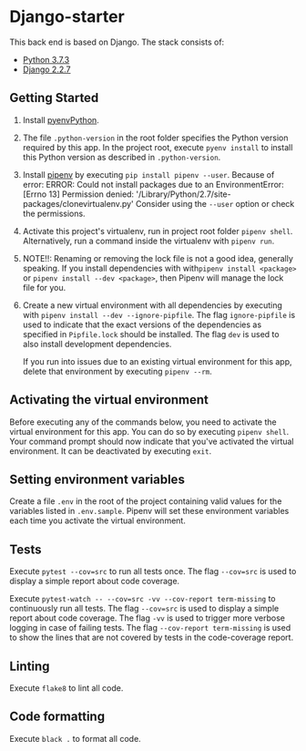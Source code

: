 # Django-starter

This back end is based on Django.
The stack consists of:

* [Python 3.7.3](https://docs.python.org/3.7/)
* [Django 2.2.7](https://docs.djangoproject.com/en/2.2/)


## Getting Started

1. Install [pyenv](https://github.com/pyenv/pyenv)[Python](https://www.python.org/).
1. The file `.python-version` in the root folder specifies the Python version required by this app.
   In the project root, execute `pyenv install` to install this Python version as described in `.python-version`.
1. Install [pipenv](https://pypi.python.org/pypi/pipenv) by executing `pip install pipenv --user`.
   Because of error:
   ERROR: Could not install packages due to an EnvironmentError: [Errno 13] Permission denied: '/Library/Python/2.7/site-packages/clonevirtualenv.py'
   Consider using the `--user` option or check the permissions.

1. Activate this project's virtualenv, run in project root folder `pipenv shell`.
   Alternatively, run a command inside the virtualenv with `pipenv run`.

1. NOTE!!: Renaming or removing the lock file is not a good idea, generally speaking. If you install dependencies with with`pipenv install <package>` or `pipenv install --dev <package>`, then Pipenv will manage the lock file for you.
1. Create a new virtual environment with all dependencies by executing with `pipenv install --dev --ignore-pipfile`.
   The flag `ignore-pipfile` is used to indicate that the exact versions of the dependencies as specified in `Pipfile.lock` should be installed.
   The flag `dev` is used to also install development dependencies.

   If you run into issues due to an existing virtual environment for this app, delete that environment by executing `pipenv --rm`.

## Activating the virtual environment

Before executing any of the commands below, you need to activate the virtual environment for this app.
You can do so by executing `pipenv shell`.
Your command prompt should now indicate that you've activated the virtual environment.
It can be deactivated by executing `exit`.

## Setting environment variables

Create a file `.env` in the root of the project containing valid values for the variables listed in `.env.sample`.
Pipenv will set these environment variables each time you activate the virtual environment.

## Tests

Execute `pytest --cov=src` to run all tests once.
The flag `--cov=src` is used to display a simple report about code coverage.

Execute `pytest-watch -- --cov=src -vv --cov-report term-missing` to continuously run all tests.
The flag `--cov=src` is used to display a simple report about code coverage.
The flag `-vv` is used to trigger more verbose logging in case of failing tests.
The flag `--cov-report term-missing` is used to show the lines that are not covered by tests in the code-coverage report.

## Linting

Execute `flake8` to lint all code.

## Code formatting

Execute `black .` to format all code.
